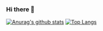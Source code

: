 ### Hi there 👋

[![Anurag's github stats](https://github-readme-stats.vercel.app/api?username=iamyours&theme=dark)](https://github.com/anuraghazra/github-readme-stats)
[![Top Langs](https://github-readme-stats.vercel.app/api/top-langs/?username=iamyours&layout=compact&theme=dark)](https://github.com/anuraghazra/github-readme-stats)
